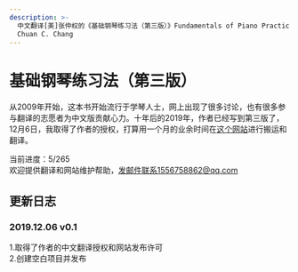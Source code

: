 ```yaml
---
description: >-
  中文翻译[美]张仲权的《基础钢琴练习法（第三版）》Fundamentals of Piano Practice(Third Edition) by
  Chuan C. Chang
---
```


# 基础钢琴练习法（第三版）

从2009年开始，这本书开始流行于学琴人士，网上出现了很多讨论，也有很多参与翻译的志愿者为中文版贡献心力。十年后的2019年，作者已经写到第三版了，12月6日，我取得了作者的授权，打算用一个月的业余时间在[这个网站](https://qiiigc.gitbook.io/fopp3)进行搬运和翻译。

当前进度：5/265  
欢迎提供翻译和网站维护帮助，发邮件联系1556758862@qq.com

## 更新日志

### 2019.12.06 v0.1

1.取得了作者的中文翻译授权和网站发布许可  
2.创建空白项目并发布


